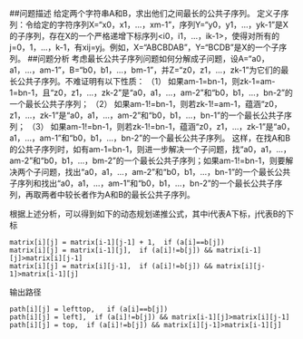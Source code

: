 ##问题描述
给定两个字符串A和B，求出他们之间最长的公共子序列。
定义子序列：令给定的字符序列X=“x0，x1，…，xm-1”，序列Y=“y0，y1，…，yk-1”是X的子序列，存在X的一个严格递增下标序列<i0，i1，…，ik-1>，使得对所有的j=0，1，…，k-1，有xij=yj。例如，X=“ABCBDAB”，Y=“BCDB”是X的一个子序列。
##问题分析
考虑最长公共子序列问题如何分解成子问题，设A=“a0，a1，…，am-1”，B=“b0，b1，…，bm-1”，并Z=“z0，z1，…，zk-1”为它们的最长公共子序列。不难证明有以下性质：
（1） 如果am-1=bn-1，则zk-1=am-1=bn-1，且“z0，z1，…，zk-2”是“a0，a1，…，am-2”和“b0，b1，…，bn-2”的一个最长公共子序列；
（2） 如果am-1!=bn-1，则若zk-1!=am-1，蕴涵“z0，z1，…，zk-1”是“a0，a1，…，am-2”和“b0，b1，…，bn-1”的一个最长公共子序列；
（3） 如果am-1!=bn-1，则若zk-1!=bn-1，蕴涵“z0，z1，…，zk-1”是“a0，a1，…，am-1”和“b0，b1，…，bn-2”的一个最长公共子序列。
这样，在找A和B的公共子序列时，如有am-1=bn-1，则进一步解决一个子问题，找“a0，a1，…，am-2”和“b0，b1，…，bm-2”的一个最长公共子序列；如果am-1!=bn-1，则要解决两个子问题，找出“a0，a1，…，am-2”和“b0，b1，…，bn-1”的一个最长公共子序列和找出“a0，a1，…，am-1”和“b0，b1，…，bn-2”的一个最长公共子序列，再取两者中较长者作为A和B的最长公共子序列。

根据上述分析，可以得到如下的动态规划递推公式，其中i代表A下标，j代表B的下标

```
matrix[i][j] = matrix[i-1][j-1] + 1,  if (a[i]==b[j])
matrix[i][j] = matrix[i-1][j],  if (a[i]!=b[j]) && matrix[i-1][j]>matrix[i][j-1]
matrix[i][j] = matrix[i][j-1],  if (a[i]!=b[j]) && matrix[i][j-1]>matrix[i-1][j]
```

输出路径

```
path[i][j] = lefttop,   if (a[i]==b[j])
path[i][j] = left],  if (a[i]!=b[j]) && matrix[i-1][j]>matrix[i][j-1]
path[i][j] = top,  if (a[i]!=b[j]) && matrix[i][j-1]>matrix[i-1][j]
```